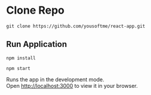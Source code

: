 # Clone Repo

`git clone https://github.com/yousoftme/react-app.git`
## Run Application

`npm install`

`npm start`

Runs the app in the development mode.\
Open [http://localhost:3000](http://localhost:3000) to view it in your browser.

